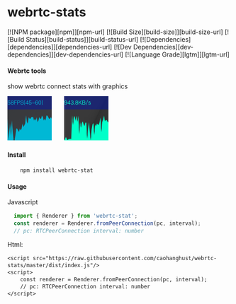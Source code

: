 webrtc-stats
========

[![NPM package][npm]][npm-url]
[![Build Size][build-size]][build-size-url]
[![Build Status][build-status]][build-status-url]
[![Dependencies][dependencies]][dependencies-url]
[![Dev Dependencies][dev-dependencies]][dev-dependencies-url]
[![Language Grade][lgtm]][lgtm-url]

#### Webrtc tools  ####
show webrtc connect stats with graphics

<img src="./docs/fps.png">　　<img src="./docs/speed.png">

#### Install ####
```bash
    npm install webrtc-stat
```

#### Usage ####
Javascript
```javascript
  import { Renderer } from 'webrtc-stat';
  const renderer = Renderer.fromPeerConnection(pc, interval);
  // pc: RTCPeerConnection interval: number
```

Html:
```
<script src="https://raw.githubusercontent.com/caohanghust/webrtc-stats/master/dist/index.js"/>
<script>
    const renderer = Renderer.fromPeerConnection(pc, interval);
    // pc: RTCPeerConnection interval: number
</script>
```
